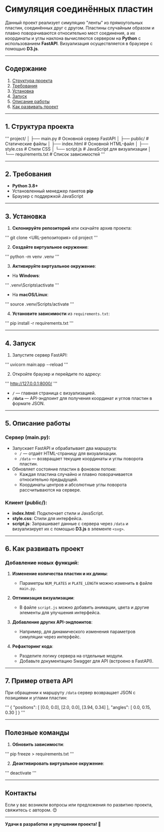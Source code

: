 # **Симуляция соединённых пластин**

Данный проект реализует симуляцию "ленты" из прямоугольных пластин, соединённых друг с другом. Пластины случайным образом и плавно поворачиваются относительно мест соединения, а их координаты и углы наклона вычисляются сервером на **Python** с использованием **FastAPI**. Визуализация осуществляется в браузере с помощью **D3.js**.

---

## **Содержание**

1. [Структура проекта](#структура-проекта)
2. [Требования](#требования)
3. [Установка](#установка)
4. [Запуск](#запуск)
5. [Описание работы](#описание-работы)
6. [Как развивать проект](#как-развивать-проект)

---

## **1. Структура проекта**

'''
project/
│
├── main.py               # Основной сервер FastAPI
│
├── public/               # Статические файлы
│   ├── index.html        # Основной HTML-файл
│   ├── style.css         # Стили CSS
│   └── script.js         # JavaScript для визуализации
│
└── requirements.txt      # Список зависимостей
'''

---

## **2. Требования**

- **Python 3.8+**
- Установленный менеджер пакетов **pip**
- Браузер с поддержкой JavaScript

---

## **3. Установка**

1. **Склонируйте репозиторий** или скачайте архив проекта:

'''
git clone <URL-репозитория>
cd project
'''

2. **Создайте виртуальное окружение**:

'''
python -m venv .venv
'''

3. **Активируйте виртуальное окружение**:

- На **Windows**:

'''
.venv\Scripts\activate
'''

- На **macOS/Linux**:

'''
source .venv/Scripts/activate
'''

4. **Установите зависимости** из `requirements.txt`:

'''
pip install -r requirements.txt
'''

---

## **4. Запуск**

1. Запустите сервер FastAPI:

'''
uvicorn main:app --reload
'''

2. Откройте браузер и перейдите по адресу:

'''
http://127.0.0.1:8000/
'''

- **`/`** — главная страница с визуализацией.
- **`/data`** — API-эндпоинт для получения координат и углов пластин в формате JSON.

---

## **5. Описание работы**

### **Сервер (main.py):**
- Запускает FastAPI и обрабатывает два маршрута:
  - `/` — отдаёт HTML-страницу для визуализации.
  - `/data` — возвращает текущие координаты и углы поворота пластин.
- Обновляет состояние пластин в фоновом потоке:
  - Каждая пластина случайно и плавно поворачивается относительно предыдущей.
  - Координаты центров и абсолютные углы поворота рассчитываются на сервере.

### **Клиент (public/):**
- **index.html**: Подключает стили и JavaScript.
- **style.css**: Стили для интерфейса.
- **script.js**: Запрашивает данные с сервера через `/data` и визуализирует их с помощью **D3.js** в элементе `<svg>`.

---

## **6. Как развивать проект**

### **Добавление новых функций:**
1. **Изменение количества пластин и их длины**:
   - Параметры `NUM_PLATES` и `PLATE_LENGTH` можно изменить в файле `main.py`.

2. **Оптимизация визуализации**:
   - В файле `script.js` можно добавить анимации, цвета и другие элементы для улучшения интерфейса.

3. **Добавление других API-эндпоинтов**:
   - Например, для динамического изменения параметров симуляции через интерфейс.

4. **Рефакторинг кода**:
   - Разделите логику сервера на отдельные модули.
   - Добавьте документацию Swagger для API (встроено в FastAPI).

---

## **7. Пример ответа API**

При обращении к маршруту `/data` сервер возвращает JSON с позициями и углами пластин:

'''
{
  "positions": [
    [0.0, 0.0],
    [2.0, 0.0],
    [3.94, 0.34]
  ],
  "angles": [
    0.0,
    0.15,
    0.30
  ]
}
'''

---

## **Полезные команды**

1. **Обновить зависимости**:

'''
pip freeze > requirements.txt
'''

2. **Деактивировать виртуальное окружение**:

'''
deactivate
'''

---

## **Контакты**

Если у вас возникли вопросы или предложения по развитию проекта, свяжитесь с автором. 😊

---

**Удачи в разработке и улучшении проекта! 🚀**
